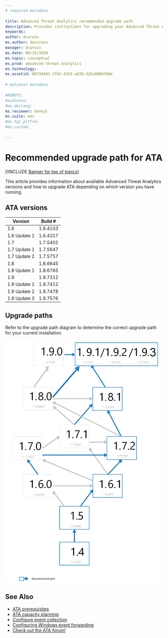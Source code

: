 ```yaml
---
# required metadata

title: Advanced Threat Analytics recommended upgrade path
description: Provides instructions for upgrading your Advanced Threat Analytics (ATA) version.
keywords:
author: dcurwin
ms.author: dacurwin
manager: dcurwin
ms.date: 09/15/2020
ms.topic: conceptual
ms.prod: advanced-threat-analytics
ms.technology:
ms.assetid: 88720401-1fb2-4353-ad39-32bc0088f0de

# optional metadata

#ROBOTS:
#audience:
#ms.devlang:
ms.reviewer: bennyl
ms.suite: ems
#ms.tgt_pltfrm:
#ms.custom:

---
```

# Recommended upgrade path for ATA

[!INCLUDE [Banner for top of topics](includes/banner.md)]

This article provides information about available Advanced Threat Analytics versions and how to upgrade ATA depending on which version you have running.

## ATA versions

|Version|Build #|
|----|----|
|1.6|1.6.4103|
|1.6 Update 1|1.6.4317|
|1.7|1.7.5402|
|1.7 Update 1|1.7.5647|
|1.7 Update 2|1.7.5757|
|1.8|1.8.6645|
|1.8 Update 1|1.8.6765|
|1.9|1.9.7312|
|1.9 Update 1|1.9.7412|
|1.9 Update 2|1.9.7478|
|1.9 Update 3|1.9.7576|

## Upgrade paths

Refer to the upgrade path diagram to determine the correct upgrade path for your current installation.

![ATA version upgrade path.](media/upgrade-path-ata.png)

## See Also

- [ATA prerequisites](ata-prerequisites.md)
- [ATA capacity planning](ata-capacity-planning.md)
- [Configure event collection](configure-event-collection.md)
- [Configuring Windows event forwarding](configure-event-collection.md)
- [Check out the ATA forum!](https://social.technet.microsoft.com/Forums/security/home?forum=mata)
